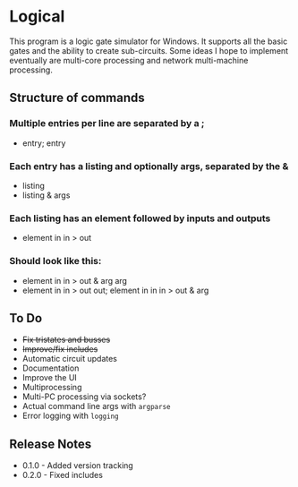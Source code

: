 # Logical

This program is a logic gate simulator for Windows. It supports all the basic gates and the ability to create sub-circuits. Some ideas I hope to implement eventually are multi-core processing and network multi-machine processing.

## Structure of commands
### Multiple entries per line are separated by a ;
* entry; entry
### Each entry has a listing and optionally args, separated by the &
* listing
* listing & args
### Each listing has an element followed by inputs and outputs
* element in in > out
### Should look like this:
* element in in > out & arg arg
* element in in > out out; element in in in > out & arg

## To Do
* ~~Fix tristates and busses~~
* ~~Improve/fix includes~~
* Automatic circuit updates
* Documentation
* Improve the UI
* Multiprocessing
* Multi-PC processing via sockets?
* Actual command line args with `argparse`
* Error logging with `logging`

## Release Notes
* 0.1.0 - Added version tracking
* 0.2.0 - Fixed includes
